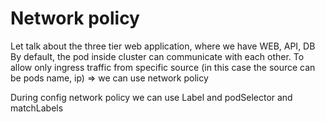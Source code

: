 # Network policy 
Let talk about the three tier web application, where we have WEB, API, DB
By default, the pod inside cluster can communicate with each other.
To allow only ingress traffic from specific source (in this case the source can be pods name, ip)
=> we can use network policy

During config network policy we can use Label and podSelector and matchLabels